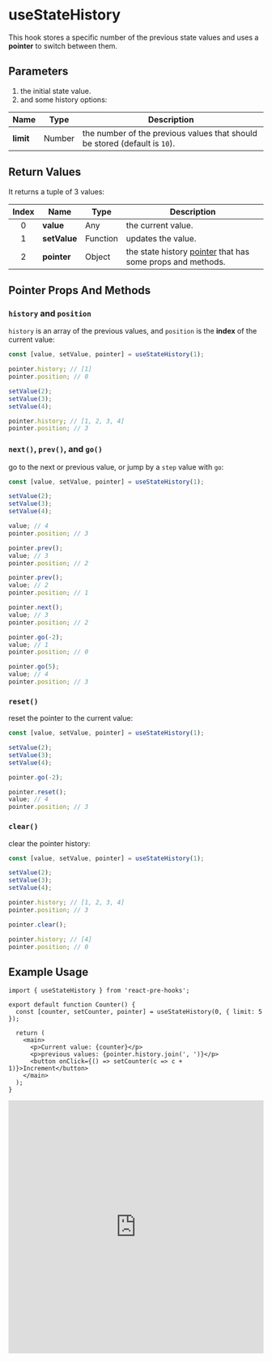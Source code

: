 # useStateHistory

This hook stores a specific number of the previous state values and uses a **pointer** to switch between them.

## Parameters

1. the initial state value.
2. and some history options:

| Name      | Type   | Description                                                                |
| --------- | ------ | -------------------------------------------------------------------------- |
| **limit** | Number | the number of the previous values that should be stored (default is `10`). |

## Return Values

It returns a tuple of 3 values:

| Index | Name         | Type     | Description                                                                              |
| :---: | ------------ | -------- | ---------------------------------------------------------------------------------------- |
|   0   | **value**    | Any      | the current value.                                                                       |
|   1   | **setValue** | Function | updates the value.                                                                       |
|   2   | **pointer**  | Object   | the state history [pointer](#pointer-props-and-methods) that has some props and methods. |

## Pointer Props And Methods

### `history` and `position`

`history` is an array of the previous values, and `position` is the **index** of the current value:

```ts
const [value, setValue, pointer] = useStateHistory(1);

pointer.history; // [1]
pointer.position; // 0

setValue(2);
setValue(3);
setValue(4);

pointer.history; // [1, 2, 3, 4]
pointer.position; // 3
```

### `next()`, `prev()`, and `go()`

go to the next or previous value, or jump by a `step` value with `go`:

```ts
const [value, setValue, pointer] = useStateHistory(1);

setValue(2);
setValue(3);
setValue(4);

value; // 4
pointer.position; // 3

pointer.prev();
value; // 3
pointer.position; // 2

pointer.prev();
value; // 2
pointer.position; // 1

pointer.next();
value; // 3
pointer.position; // 2

pointer.go(-2);
value; // 1
pointer.position; // 0

pointer.go(5);
value; // 4
pointer.position; // 3
```

### `reset()`

reset the pointer to the current value:

```ts
const [value, setValue, pointer] = useStateHistory(1);

setValue(2);
setValue(3);
setValue(4);

pointer.go(-2);

pointer.reset();
value; // 4
pointer.position; // 3
```

### `clear()`

clear the pointer history:

```ts
const [value, setValue, pointer] = useStateHistory(1);

setValue(2);
setValue(3);
setValue(4);

pointer.history; // [1, 2, 3, 4]
pointer.position; // 3

pointer.clear();

pointer.history; // [4]
pointer.position; // 0
```

## Example Usage

```tsx
import { useStateHistory } from 'react-pre-hooks';

export default function Counter() {
  const [counter, setCounter, pointer] = useStateHistory(0, { limit: 5 });

  return (
    <main>
      <p>Current value: {counter}</p>
      <p>previous values: {pointer.history.join(', ')}</p>
      <button onClick={() => setCounter(c => c + 1)}>Increment</button>
    </main>
  );
}
```

<iframe src="https://codesandbox.io/embed/usestatehistory-5x5937?fontsize=14&hidenavigation=1&module=%2Fsrc%2FComponent.tsx&theme=dark" style="width:100%; height:500px; border:0; overflow:hidden;" title="useStateHistory" allow="accelerometer; ambient-light-sensor; camera; encrypted-media; geolocation; gyroscope; hid; microphone; midi; payment; usb; vr; xr-spatial-tracking" sandbox="allow-forms allow-modals allow-popups allow-presentation allow-same-origin allow-scripts"></iframe>
